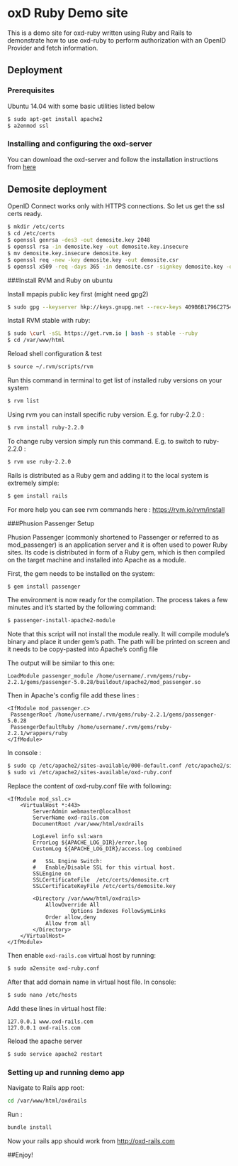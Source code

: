 # oxD Ruby Demo site

This is a demo site for oxd-ruby written using Ruby and Rails to demonstrate how to use oxd-ruby to perform authorization with an OpenID Provider and fetch information.

## Deployment

### Prerequisites

Ubuntu 14.04 with some basic utilities listed below

```bash
$ sudo apt-get install apache2
$ a2enmod ssl
```

### Installing and configuring the oxd-server
You can download the oxd-server and follow the installation instructions from [here](https://www.gluu.org/docs-oxd)

## Demosite deployment

OpenID Connect works only with HTTPS connections. So let us get the ssl certs ready.
```bash
$ mkdir /etc/certs
$ cd /etc/certs
$ openssl genrsa -des3 -out demosite.key 2048
$ openssl rsa -in demosite.key -out demosite.key.insecure
$ mv demosite.key.insecure demosite.key
$ openssl req -new -key demosite.key -out demosite.csr
$ openssl x509 -req -days 365 -in demosite.csr -signkey demosite.key -out demosite.crt
```

###Install RVM and Ruby on ubuntu

Install mpapis public key first (might need gpg2) 

```bash
$ sudo gpg --keyserver hkp://keys.gnupg.net --recv-keys 409B6B1796C275462A1703113804BB82D39DC0E3
```

Install RVM stable with ruby:

```bash
$ sudo \curl -sSL https://get.rvm.io | bash -s stable --ruby
$ cd /var/www/html
```

Reload shell configuration & test
```bash
$ source ~/.rvm/scripts/rvm
```

Run this command in terminal to get list of installed ruby versions on your system
```bash
$ rvm list
```

Using rvm you can install specific ruby version. E.g. for ruby-2.2.0 :
```bash
$ rvm install ruby-2.2.0
```

To change ruby version simply run this command. E.g. to switch to ruby-2.2.0 :
```bash
$ rvm use ruby-2.2.0
```

Rails is distributed as a Ruby gem and adding it to the local system is extremely simple:
```bash
$ gem install rails 
```

For more help you can see rvm commands here :
https://rvm.io/rvm/install

###Phusion Passenger Setup 

Phusion Passenger (commonly shortened to Passenger or referred to as mod_passenger) is an application server and it is often used to power Ruby sites. Its code is distributed in form of a Ruby gem, which is then compiled on the target machine and installed into Apache as a module.

First, the gem needs to be installed on the system:
```bash
$ gem install passenger
```

The environment is now ready for the compilation. The process takes a few minutes and it’s started by the following command:
```bash
$ passenger-install-apache2-module
```

Note that this script will not install the module really. It will compile module’s binary and place it under gem’s path. The path will be printed on screen and it needs to be copy-pasted into Apache’s config file 

The output will be similar to this one:
```
LoadModule passenger_module /home/username/.rvm/gems/ruby-2.2.1/gems/passenger-5.0.28/buildout/apache2/mod_passenger.so
```

Then in Apache's config file add these lines :
```
<IfModule mod_passenger.c>
 PassengerRoot /home/username/.rvm/gems/ruby-2.2.1/gems/passenger-5.0.28
 PassengerDefaultRuby /home/username/.rvm/gems/ruby-2.2.1/wrappers/ruby
</IfModule>
```

In console :
```bash
$ sudo cp /etc/apache2/sites-available/000-default.conf /etc/apache2/sites-available/oxd-ruby.conf
$ sudo vi /etc/apache2/sites-available/oxd-ruby.conf
```
Replace the content of oxd-ruby.conf file with following:
```
<IfModule mod_ssl.c>
	<VirtualHost *:443>
		ServerAdmin webmaster@localhost
		ServerName oxd-rails.com
		DocumentRoot /var/www/html/oxdrails

		LogLevel info ssl:warn
		ErrorLog ${APACHE_LOG_DIR}/error.log
		CustomLog ${APACHE_LOG_DIR}/access.log combined

		#   SSL Engine Switch:
		#   Enable/Disable SSL for this virtual host.
		SSLEngine on
		SSLCertificateFile	/etc/certs/demosite.crt
		SSLCertificateKeyFile /etc/certs/demosite.key

		<Directory /var/www/html/oxdrails>
			AllowOverride All
            		Options Indexes FollowSymLinks
			Order allow,deny
			Allow from all
		</Directory>
	</VirtualHost>
</IfModule>
```

Then enable `oxd-rails.com` virtual host by running:
```bash
$ sudo a2ensite oxd-ruby.conf 
```

After that add domain name in virtual host file.
In console:
```bash
$ sudo nano /etc/hosts
```

Add these lines in virtual host file:
```
127.0.0.1 www.oxd-rails.com
127.0.0.1 oxd-rails.com
```

Reload the apache server
```bash
$ sudo service apache2 restart
```
### Setting up and running demo app

Navigate to Rails app root:
```bash
cd /var/www/html/oxdrails
```

Run :
```bash
bundle install
```

Now your rails app should work from http://oxd-rails.com

##Enjoy!